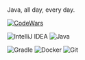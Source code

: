 ###

Java, all day, every day.


[![CodeWars](https://www.codewars.com/users/imSoner/badges/large)](https://www.codewars.com/users/imSoner)

![IntelliJ IDEA](https://img.shields.io/badge/IntelliJIDEA-000000.svg?style=for-the-badge&logo=intellij-idea&logoColor=white) ![Java](https://img.shields.io/badge/java-%23ED8B00.svg?style=for-the-badge&logo=openjdk&logoColor=white)

![Gradle](https://img.shields.io/badge/gradle-02303A.svg?style=for-the-badge&logo=gradle&logoColor=white)    ![Docker](https://img.shields.io/badge/docker-%230db7ed.svg?style=for-the-badge&logo=docker&logoColor=white)  ![Git](https://img.shields.io/badge/git-%23F05033.svg?style=for-the-badge&logo=git&logoColor=white)  
